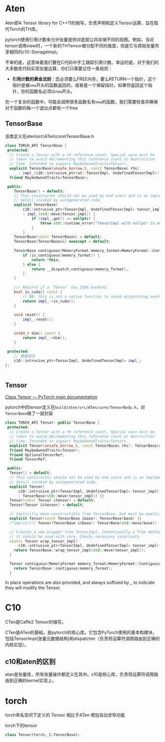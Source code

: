 

# Aten

Aten即A Tensor library for C++11的缩写，负责声明和定义Tensor运算，旨在取代Torch的TH库。



pytorch使用引用计数来允许张量提供对底层公共存储不同的视图。例如，当对tensor调用view时，一个新的THTensor被分配不同的维度，但是它与原始张量共享相同的c10::StorageImpl。

不幸的是，这意味着我们要在C代码中手工跟踪引用计数。幸运的是，对于我们的大多数库代码实现张量运算，你们只需要记住一条规则：

- **引用计数的黄金法则**：您必须要么FREE内存，要么RETURN一个指针，这个指针是被`new`开头的函数返回的，或者是一个保留指针。如果你返回这个指针，你的函数名必须以`new`开头。

在一个复杂的函数中，可能会调用很多函数名有`new`的函数，我们需要检查并确保对于函数的每一个退出点都有一个free

## TensorBase

该类定义在aten\src\ATen\core\TensorBase.h

```c++
class TORCH_API TensorBase {
 protected:
  // Create a Tensor with a +0 reference count. Special care must be
  // taken to avoid decrementing this reference count at destruction
  // time. Intended to support MaybeOwnedTraits<Tensor>.
  explicit TensorBase(unsafe_borrow_t, const TensorBase& rhs)
      : impl_(c10::intrusive_ptr<at::TensorImpl, UndefinedTensorImpl>::reclaim(rhs.impl_.get())) {}
  friend MaybeOwnedTraits<TensorBase>;

 public:
    TensorBase() = default;
    // This constructor should not be used by end users and is an implementation
    // detail invoked by autogenerated code.
    explicit TensorBase(
        c10::intrusive_ptr<TensorImpl, UndefinedTensorImpl> tensor_impl)
        : impl_(std::move(tensor_impl)) {
            if (impl_.get() == nullptr) {
                throw std::runtime_error("TensorImpl with nullptr is not supported");
            }
        }
    TensorBase(const TensorBase&) = default;
    TensorBase(TensorBase&&) noexcept = default;
  
    TensorBase contiguous(MemoryFormat memory_format=MemoryFormat::Contiguous) const {
        if (is_contiguous(memory_format)) {
            return *this;
        } else {
            return __dispatch_contiguous(memory_format);
        }
    }
    
	/// Returns if a `Tensor` has CUDA backend.
    bool is_cuda() const {
        // NB: this is not a native function to avoid dispatching overhead.
        return impl_->is_cuda();
    }
    
    void reset() {
        impl_.reset();
    }
    
    int64_t dim() const {
        return impl_->dim();
    }
    
 protected:
	// 数据成员
    c10::intrusive_ptr<TensorImpl, UndefinedTensorImpl> impl_;
};
    
```

## Tensor

[Class Tensor — PyTorch main documentation](https://pytorch.org/cppdocs/api/classat_1_1_tensor.html)

pytorch中的tensor定义在`build/aten/src/ATen/core/TensorBody.h`，对`TensorBase`做了一层封装

```c++
class TORCH_API Tensor: public TensorBase {
 protected:
  // Create a Tensor with a +0 reference count. Special care must be
  // taken to avoid decrementing this reference count at destruction
  // time. Intended to support MaybeOwnedTraits<Tensor>.
  explicit Tensor(unsafe_borrow_t, const TensorBase& rhs): TensorBase(unsafe_borrow_t{}, rhs) {}
  friend MaybeOwnedTraits<Tensor>;
  friend OptionalTensorRef;
  friend TensorRef;

 public:
  Tensor() = default;
  // This constructor should not be used by end users and is an implementation
  // detail invoked by autogenerated code.
  explicit Tensor(
      c10::intrusive_ptr<TensorImpl, UndefinedTensorImpl> tensor_impl)
      : TensorBase(std::move(tensor_impl)) {}
  Tensor(const Tensor &tensor) = default;
  Tensor(Tensor &&tensor) = default;

  // Implicitly move-constructible from TensorBase, but must be explicit to increase refcount
  explicit Tensor(const TensorBase &base): TensorBase(base) {}
  /*implicit*/ Tensor(TensorBase &&base): TensorBase(std::move(base)) {}

  // Creates a new wrapper from TensorImpl. Intentionally a free method because
  // it should be used with care. Checks necessary invariants
  static Tensor wrap_tensor_impl(
      c10::intrusive_ptr<TensorImpl, UndefinedTensorImpl> tensor_impl) {
    return TensorBase::wrap_tensor_impl(std::move(tensor_impl));
  }

  Tensor contiguous(MemoryFormat memory_format=MemoryFormat::Contiguous) const {
    return TensorBase::contiguous(memory_format);
  }
```







In place operations are also provided, and always suffixed by _ to indicate they will modify the Tensor.

# C10

CTen是Caffe2 Tensor的缩写。

CTen是ATen的基础，是pytorch的核心库。它包含PyTorch使用的基本构建块，包括TensorImpl(张量元数据结构)和dispatcher（负责将运算符调用路由到正确的内核实现）。



## c10和aten的区别

atan是张量库，所有张量操作都定义在其中。c10是核心库，负责将运算符调用路由到正确的kernel实现上。

# torch

torch命名空间下定义的 Tensor 相比于ATen 增加自动求导功能

torch下的tensor

```python
class Tensor(torch._C.TensorBase):
```

















